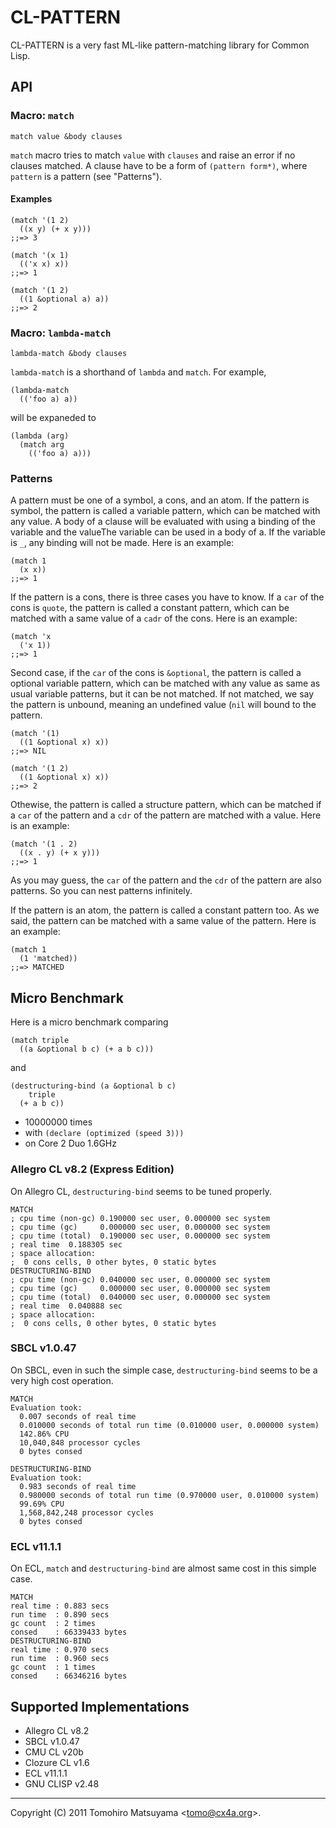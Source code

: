 CL-PATTERN
==========

CL-PATTERN is a very fast ML-like pattern-matching library for Common
Lisp.

API
---

### Macro: `match`

    match value &body clauses

`match` macro tries to match `value` with `clauses` and raise an error
if no clauses matched. A clause have to be a form of `(pattern
form*)`, where `pattern` is a pattern (see "Patterns").

#### Examples

    (match '(1 2)
      ((x y) (+ x y)))
    ;;=> 3

    (match '(x 1)
      (('x x) x))
    ;;=> 1

    (match '(1 2)
      ((1 &optional a) a))
    ;;=> 2

### Macro: `lambda-match`

    lambda-match &body clauses

`lambda-match` is a shorthand of `lambda` and `match`. For example,

    (lambda-match
      (('foo a) a))

will be expaneded to

    (lambda (arg)
      (match arg
        (('foo a) a)))

### Patterns

A pattern must be one of a symbol, a cons, and an atom. If the pattern
is symbol, the pattern is called a variable pattern, which can be
matched with any value. A body of a clause will be evaluated with
using a binding of the variable and the valueThe variable can be used
in a body of a. If the variable is `_`, any binding will not be
made. Here is an example:

    (match 1
      (x x))
    ;;=> 1

If the pattern is a cons, there is three cases you have to know. If a
`car` of the cons is `quote`, the pattern is called a constant
pattern, which can be matched with a same value of a `cadr` of the
cons. Here is an example:

    (match 'x
      ('x 1))
    ;;=> 1

Second case, if the `car` of the cons is `&optional`, the pattern is
called a optional variable pattern, which can be matched with any
value as same as usual variable patterns, but it can be not
matched. If not matched, we say the pattern is unbound, meaning an
undefined value (`nil` will bound to the pattern.

    (match '(1)
      ((1 &optional x) x))
    ;;=> NIL
    
    (match '(1 2)
      ((1 &optional x) x))
    ;;=> 2

Othewise, the pattern is called a structure pattern, which can be
matched if a `car` of the pattern and a `cdr` of the pattern are
matched with a value. Here is an example:

    (match '(1 . 2)
      ((x . y) (+ x y)))
    ;;=> 1

As you may guess, the `car` of the pattern and the `cdr` of the
pattern are also patterns. So you can nest patterns infinitely.

If the pattern is an atom, the pattern is called a constant pattern
too. As we said, the pattern can be matched with a same value of the
pattern. Here is an example:

    (match 1
      (1 'matched))
    ;;=> MATCHED

Micro Benchmark
---------------

Here is a micro benchmark comparing

    (match triple
      ((a &optional b c) (+ a b c)))

and

    (destructuring-bind (a &optional b c)
        triple
      (+ a b c))

* 10000000 times
* with `(declare (optimized (speed 3)))`
* on Core 2 Duo 1.6GHz

### Allegro CL v8.2 (Express Edition)

On Allegro CL, `destructuring-bind` seems to be tuned properly.

    MATCH
    ; cpu time (non-gc) 0.190000 sec user, 0.000000 sec system
    ; cpu time (gc)     0.000000 sec user, 0.000000 sec system
    ; cpu time (total)  0.190000 sec user, 0.000000 sec system
    ; real time  0.188305 sec
    ; space allocation:
    ;  0 cons cells, 0 other bytes, 0 static bytes
    DESTRUCTURING-BIND
    ; cpu time (non-gc) 0.040000 sec user, 0.000000 sec system
    ; cpu time (gc)     0.000000 sec user, 0.000000 sec system
    ; cpu time (total)  0.040000 sec user, 0.000000 sec system
    ; real time  0.040888 sec
    ; space allocation:
    ;  0 cons cells, 0 other bytes, 0 static bytes

### SBCL v1.0.47

On SBCL, even in such the simple case, `destructuring-bind` seems to
be a very high cost operation.

    MATCH
    Evaluation took:
      0.007 seconds of real time
      0.010000 seconds of total run time (0.010000 user, 0.000000 system)
      142.86% CPU
      10,040,848 processor cycles
      0 bytes consed
      
    DESTRUCTURING-BIND
    Evaluation took:
      0.983 seconds of real time
      0.980000 seconds of total run time (0.970000 user, 0.010000 system)
      99.69% CPU
      1,568,842,248 processor cycles
      0 bytes consed

### ECL v11.1.1

On ECL, `match` and `destructuring-bind` are almost same cost in this
simple case.

    MATCH
    real time : 0.883 secs
    run time  : 0.890 secs
    gc count  : 2 times
    consed    : 66339433 bytes
    DESTRUCTURING-BIND
    real time : 0.970 secs
    run time  : 0.960 secs
    gc count  : 1 times
    consed    : 66346216 bytes

Supported Implementations
-------------------------

* Allegro CL v8.2
* SBCL v1.0.47
* CMU CL v20b
* Clozure CL v1.6
* ECL v11.1.1
* GNU CLISP v2.48

----

Copyright (C) 2011  Tomohiro Matsuyama <<tomo@cx4a.org>>.

